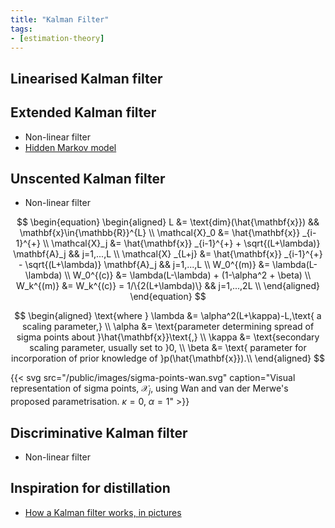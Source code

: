 ```yaml
---
title: "Kalman Filter"
tags:
- [estimation-theory]
---
```


## Linearised Kalman filter

## Extended Kalman filter

- Non-linear filter
- [Hidden Markov model](public/markov-models.md#hidden-markov-model)

## Unscented Kalman filter

- Non-linear filter

$$
\begin{equation}
    \begin{aligned}
        L                   &= \text{dim}(\hat{\mathbf{x}})                                                      && \mathbf{x}\in{\mathbb{R}}^{L} \\
        \mathcal{X}_0       &= \hat{\mathbf{x}} _{i-1}^{+}                                                                                     \\
        \mathcal{X}_j       &= \hat{\mathbf{x}} _{i-1}^{+} + \sqrt{(L+\lambda)} \mathbf{A}_j                         && j=1,...,L                 \\
        \mathcal{X} _{L+j}  &= \hat{\mathbf{x}} _{i-1}^{+} - \sqrt{(L+\lambda)} \mathbf{A}_j                         && j=1,...,L                 \\
        W_0^{(m)}           &= \lambda(L-\lambda)                                                                                         \\
        W_0^{(c)}           &= \lambda(L-\lambda) + (1-\alpha^2 + \beta)                                                                  \\
        W_k^{(m)}           &= W_k^{(c)} = 1/\{2(L+\lambda)\}                                                && j=1,...,2L                \\
    \end{aligned}
\end{equation}
$$

$$
\begin{aligned}
\text{where  }
    \lambda &= \alpha^2(L+\kappa)-L,\text{ a scaling parameter,} \\
    \alpha  &= \text{parameter determining spread of sigma points about }\hat{\mathbf{x}}\text{,} \\
    \kappa  &= \text{secondary scaling parameter, usually set to }0, \\
    \beta   &= \text{ parameter for incorporation of prior knowledge of }p(\hat{\mathbf{x}}).\\
\end{aligned}
$$

{{< svg src="/public/images/sigma-points-wan.svg" caption="Visual representation of sigma points, $\mathcal{X}_j$, using Wan and van der Merwe's proposed parametrisation. $\kappa=0$, $\alpha=1$" >}}

[comment]: <> ({{< figure src="/public/images/sigma-points-wan.svg" caption="Visual representation of sigma points, $\mathcal{X}_j$, using Wan and van der Merwe's proposed method." >}})


## Discriminative Kalman filter

- Non-linear filter

## Inspiration for distillation

- [How a Kalman filter works, in pictures](http://www.bzarg.com/p/how-a-kalman-filter-works-in-pictures/)

